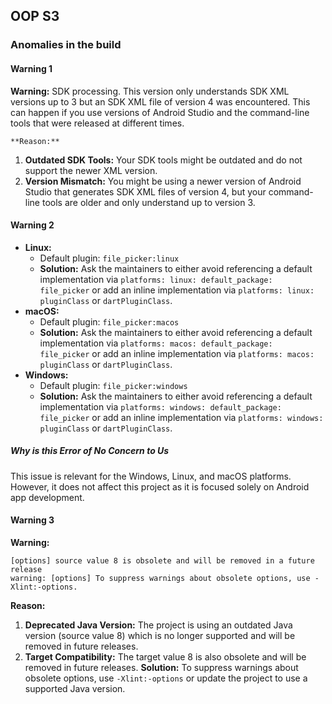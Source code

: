 ## OOP S3

### Anomalies in the build

#### Warning 1

**Warning:** SDK processing. This version only understands SDK XML versions up to 3 but an SDK XML file of version 4 was encountered. This can happen if you use versions of Android Studio and the command-line tools that were released at different times.

    **Reason:**

1. **Outdated SDK Tools:** Your SDK tools might be outdated and do not support the newer XML version.
2. **Version Mismatch:** You might be using a newer version of Android Studio that generates SDK XML files of version 4, but your command-line tools are older and only understand up to version 3.

#### Warning 2

-   **Linux:**
    -   Default plugin: `file_picker:linux`
    -   **Solution:** Ask the maintainers to either avoid referencing a default implementation via `platforms: linux: default_package: file_picker` or add an inline implementation via `platforms: linux: pluginClass` or `dartPluginClass`.
-   **macOS:**
    -   Default plugin: `file_picker:macos`
    -   **Solution:** Ask the maintainers to either avoid referencing a default implementation via `platforms: macos: default_package: file_picker` or add an inline implementation via `platforms: macos: pluginClass` or `dartPluginClass`.
-   **Windows:**
    -   Default plugin: `file_picker:windows`
    -   **Solution:** Ask the maintainers to either avoid referencing a default implementation via `platforms: windows: default_package: file_picker` or add an inline implementation via `platforms: windows: pluginClass` or `dartPluginClass`.

##### Why is this Error of No Concern to Us

This issue is relevant for the Windows, Linux, and macOS platforms. However, it does not affect this project as it is focused solely on Android app development.

#### Warning 3

**Warning:**

```
[options] source value 8 is obsolete and will be removed in a future release
warning: [options] To suppress warnings about obsolete options, use -Xlint:-options.
```

**Reason:**

1. **Deprecated Java Version:** The project is using an outdated Java version (source value 8) which is no longer supported and will be removed in future releases.
2. **Target Compatibility:** The target value 8 is also obsolete and will be removed in future releases.
   **Solution:** To suppress warnings about obsolete options, use `-Xlint:-options` or update the project to use a supported Java version.
